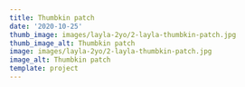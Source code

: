 ```yaml
--- 
title: Thumbkin patch
date: '2020-10-25'
thumb_image: images/layla-2yo/2-layla-thumbkin-patch.jpg
thumb_image_alt: Thumbkin patch
image: images/layla-2yo/2-layla-thumbkin-patch.jpg
image_alt: Thumbkin patch
template: project
---
```

